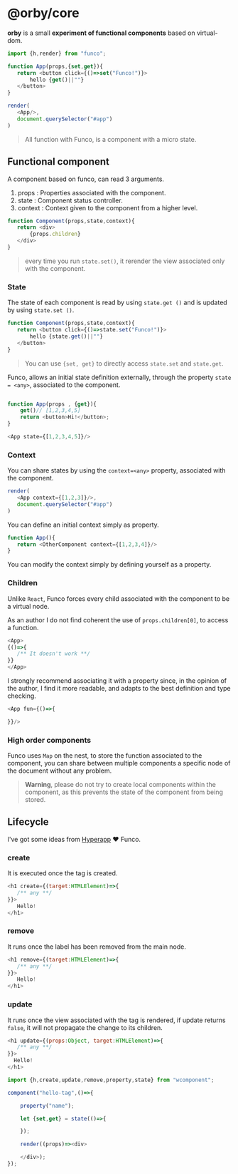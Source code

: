 # @orby/core

**orby** is a small **experiment of functional components** based on virtual-dom.

```js
import {h,render} from "funco";

function App(props,{set,get}){
   return <button click={()=>set("Funco!")}>
       hello {get()||""}
   </button>
}

render(
   <App/>,
   document.querySelector("#app")
)
```

> All function with Funco, is a component with a micro state.

## Functional component

A component based on funco, can read 3 arguments.

1. props : Properties associated with the component.
2. state : Component status controller.
3. context : Context given to the component from a higher level.

```js
function Component(props,state,context){
   return <div>
       {props.children}
   </div>
}
```

> every time you run `state.set()`, it rerender the view associated only with the component.

### State

The state of each component is read by using `state.get ()` and is updated by using `state.set ()`.

```js
function Component(props,state,context){
   return <button click={()=>state.set("Funco!")}>
       hello {state.get()||""}
   </button>
}
```

> You can use `{set, get}` to directly access `state.set` and `state.get`.

Funco, allows an initial state definition externally, through the property `state = <any>`, associated to the component.

```js

function App(props , {get}){
    get()// [1,2,3,4,5]
    return <button>Hi!</button>;
}

<App state={[1,2,3,4,5]}/>
```

### Context

You can share states by using the `context=<any>` property, associated with the component.

```js
render(
   <App context={[1,2,3]}/>,
   document.querySelector("#app")
)
```

You can define an initial context simply as property.

```js
function App(){
   return <OtherComponent context={[1,2,3,4]}/>
}
```

You can modify the context simply by defining yourself as a property.

### Children

Unlike `React`, Funco forces every child associated with the component to be a virtual node.

As an author I do not find coherent the use of `props.children[0]`, to access a function.

```js
<App>
{()=>{
   /** It doesn't work **/
}}
</App>
```
I strongly recommend associating it with a property since, in the opinion of the author, I find it more readable, and adapts to the best definition and type checking.
```js
<App fun={()=>{

}}/>
```

### High order components

Funco uses `Map` on the nest, to store the function associated to the component, you can share between multiple components a specific node of the document without any problem.


> **Warning**, please do not try to create local components within the component, as this prevents the state of the component from being stored.



## Lifecycle

I've got some ideas from [Hyperapp](https://github.com/jorgebucaran/hyperapp) ❤️ Funco.

### create

It is executed once the tag is created.

```js
<h1 create={(target:HTMLElement)=>{
   /** any **/
}}>
   Hello!
</h1>
```

### remove

It runs once the label has been removed from the main node.

```js
<h1 remove={(target:HTMLElement)=>{
   /** any **/
}}>
   Hello!
</h1>
```


### update

It runs once the view associated with the tag is rendered, if update returns `false`, it will not propagate the change to its children.

```js
<h1 update={(props:Object, target:HTMLElement)=>{
   /** any **/
}}>
  Hello!
</h1>
```
```js
import {h,create,update,remove,property,state} from "wcomponent";

component("hello-tag",()=>{

    property("name");

    let {set,get} = state(()=>{

    });

    render((props)=><div>

    </div>);
});
```